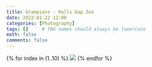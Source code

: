 ```yaml
---
title: Grampians - Halls Gap Zoo
date: 2022-01-22 12:00
categories: [Photography]
tags: []     # TAG names should always be lowercase
math: false
comments: false
---
```


{% for index in (1..10) %}
  <img src="/assets/grampians1/grampians1-{{forloop.index}}.jpg">
{% endfor %}
